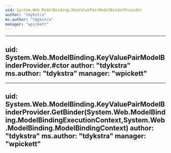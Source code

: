 ```yaml
---
uid: System.Web.ModelBinding.KeyValuePairModelBinderProvider
author: "tdykstra"
ms.author: "tdykstra"
manager: "wpickett"
---
```


---
uid: System.Web.ModelBinding.KeyValuePairModelBinderProvider.#ctor
author: "tdykstra"
ms.author: "tdykstra"
manager: "wpickett"
---

---
uid: System.Web.ModelBinding.KeyValuePairModelBinderProvider.GetBinder(System.Web.ModelBinding.ModelBindingExecutionContext,System.Web.ModelBinding.ModelBindingContext)
author: "tdykstra"
ms.author: "tdykstra"
manager: "wpickett"
---
